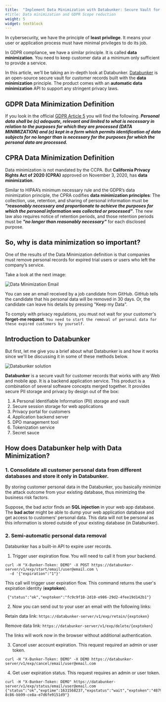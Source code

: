 ```yaml
---
title:  "Implement Data Minimization with Databunker: Secure Vault for GDPR Compliance"
#title: Data minimization and GDPR Scope reduction
weight: 5
widget: textblock
---
```


In cybersecurity, we have the principle of **least privilege**. It means your user or application process must have minimal privileges to do its job.

In GDPR compliance, we have a similar principle. It is called **data minimization**. You need to keep customer data at a minimum only sufficient to provide a service.

In this article, we’ll be taking an in-depth look at Databunker. [Databunker](https://databunker.org/doc/start/) is an open-source secure vault for customer records built with the **data minimization** principle. The product comes with an **automatic data minimization** API to support any stringent privacy laws.


## GDPR Data Minimization Definition

If you look in the official [GDPR Article 5](https://gdpr-info.eu/art-5-gdpr/) you will find the following. ***Personal data shall be (c) adequate, relevant and limited to what is necessary in relation to the purposes for which they are processed (DATA MINIMIZATION) and (e) kept in a form which permits identification of data subjects for no longer than is necessary for the purposes for which the personal data are processed.***

## CPRA Data Minimization Definition

Data minimization is not mandated by the CCPA. But **California Privacy Rights Act of 2020 (CPRA)** approved on November 3, 2020, has **data minimization**.

Similar to HIPAA’s minimum necessary rule and the GDPR’s data minimization principle, the CPRA codifies **data minimization principles**: The collection, use, retention, and sharing of personal information must be ***"reasonably necessary and proportionate to achieve the purposes for which the personal information was collected or processed"***.  The new law also requires notice of retention periods, and those retention periods must be ***"no longer than reasonably necessary"*** for each disclosed purpose.

## So, why is data minimization so important?

One of the results of the Data Minimization definition is that companies must remove personal records for expired trial users or users who left the company’s service.

Take a look at the next image:

![Data Minimization Email](data-minimization-email.png)

You can see an email received by a job candidate from GitHub. GitHub tells the candidate that his personal data will be removed in 30 days. Or, the candidate can leave his details by pressing "Keep my Data".

To comply with privacy regulations, you must not wait for your customer's **forget-me request**. ``You need to start the removal of personal data for these expired customers by yourself.``

## Introduction to Databunker

But first, let me give you a brief about what Databunker is and how it works since we'll be discussing it in some of these methods below.

![Databunker solution](/img/databunker-solution.png)

**Databunker** is a secure vault for customer records that works with any Web and mobile app. It is a backend application service. This product is a combination of several software concepts merged together. It provides secure PII storage and privacy by design out of the box:

1. A Personal Identifiable Information (PII) storage and vault
1. Secure session storage for web applications
1. Privacy portal for customers
1. Application backend server
1. DPO management tool
1. Tokenization service
1. Secret sauce


## How does Databunker help with Data Minimization?

### 1. Consolidate all customer personal data from different databases and store it only in Databunker.

By storing customer personal data in the Databunker, you basically minimize the attack outcome from your existing database, thus minimizing the business risk factors.

Suppose, the bad actor finds an **SQL injection** in your web app database. The **bad actor** might be able to dump your web application database and get access to customers' personal data. This data will not be personal as this information is stored outside of your existing database (in Databunker).

### 2. Semi-automatic personal data removal

Databunker has a built-in API to expire user records.

1. Trigger user expiration flow. You will need to call it from your backend.
```
curl -H "X-Bunker-Token: DEMO" -X POST https://databunker-server/v1/exp/start/email/user@email.com \
  -d '{"expiration":"1"}'
```
This call will trigger user expiration flow. This command returns the user's expiration identity (**exptoken**).
```
 {"status":"ok","exptoken":"fc9c9f10-2d10-e986-29d2-4fee19d142b1"}
```

2. Now you can send out to your user an email with the following links:

Retain data link: ``https://databunker-server/v1/exp/retain/{exptoken}``

Remove data link: ``https://databunker-server/v1/exp/delete/{exptoken}``

The links will work now in the browser without additional authentication.

3. Cancel user account expiration. This request required an admin or user token.

```
curl -H "X-Bunker-Token: DEMO" -X DEMO https://databunker-server/v1/exp/cancel/email/user@email.com
```

4. Get user expiration status. This request requires an admin or user token.

```
curl -H "X-Bunker-Token: DEMO" https://databunker-server/v1/exp/status/email/user@email.com
{"status":"ok","exptime":1631568237,"expstatus":"wait","exptoken":"487964c0-8c86-bb99-ce8a-e7d6fe9151d9"}
```
